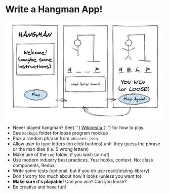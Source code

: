 <div className="title">
  <h1>Write a Hangman App!</h1>
  <img src="./mockups/hangman mockup.png" alt="dead hangman" style="text-align:center;" />
</div>
<ul>
  <li>
    Never played hangman? See{' '}
    <a href="https://en.wikipedia.org/wiki/Hangman_(game)">
      Wikipedia
    </a>{' '}
    for how to play.
  </li>
  <li>
    See <code>mockups</code> folder for loose program mockup
  </li>
  <li>
    Pick a random phrase from <code>phrases.json</code>
  </li>
  <li>
    Allow user to type letters (on click buttons) until they guess the
    phrase or the man dies (i.e. 6 wrong letters)
  </li>
  <li>
    Make use of the <code>img</code> folder, if you wish (or not)
  </li>
  <li>
    Use modern industry best practices. Yes: hooks, context. No: class
    components, Redux.
  </li>
  <li>
    Write some tests (optional, but if you do use
    react/testing-library)
  </li>
  <li>
    Don't worry <i>too</i> much about how it looks (unless you want
    to)
  </li>
  <li>
    <b>Make sure it's playable!</b> Can you win? Can you loose?
  </li>
  <li>Be creative and have fun!</li>
</ul>